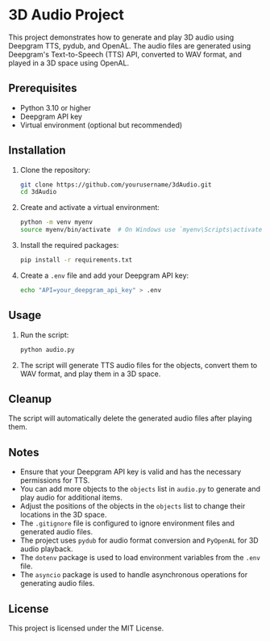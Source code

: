 # 3D Audio Project

This project demonstrates how to generate and play 3D audio using Deepgram TTS, pydub, and OpenAL. The audio files are generated using Deepgram's Text-to-Speech (TTS) API, converted to WAV format, and played in a 3D space using OpenAL.

## Prerequisites

- Python 3.10 or higher
- Deepgram API key
- Virtual environment (optional but recommended)

## Installation

1. Clone the repository:
    ```sh
    git clone https://github.com/yourusername/3dAudio.git
    cd 3dAudio
    ```

2. Create and activate a virtual environment:
    ```sh
    python -m venv myenv
    source myenv/bin/activate  # On Windows use `myenv\Scripts\activate`
    ```

3. Install the required packages:
    ```sh
    pip install -r requirements.txt
    ```

4. Create a `.env` file and add your Deepgram API key:
    ```sh
    echo "API=your_deepgram_api_key" > .env
    ```

## Usage

1. Run the script:
    ```sh
    python audio.py
    ```

2. The script will generate TTS audio files for the objects, convert them to WAV format, and play them in a 3D space.

## Cleanup

The script will automatically delete the generated audio files after playing them.

## Notes

- Ensure that your Deepgram API key is valid and has the necessary permissions for TTS.
- You can add more objects to the `objects` list in `audio.py` to generate and play audio for additional items.
- Adjust the positions of the objects in the `objects` list to change their locations in the 3D space.
- The `.gitignore` file is configured to ignore environment files and generated audio files.
- The project uses `pydub` for audio format conversion and `PyOpenAL` for 3D audio playback.
- The `dotenv` package is used to load environment variables from the `.env` file.
- The `asyncio` package is used to handle asynchronous operations for generating audio files.

## License

This project is licensed under the MIT License.